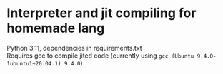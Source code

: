 # Interpreter and jit compiling for homemade lang

Python 3.11, dependencies in requirements.txt  
Requires gcc to compile jited code (currently using `gcc (Ubuntu 9.4.0-1ubuntu1~20.04.1) 9.4.0`)
